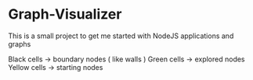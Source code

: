 # Graph-Visualizer
This is a small project to get me started with NodeJS applications and graphs

Black cells -> boundary nodes ( like walls )
Green cells -> explored nodes
Yellow cells -> starting nodes 
